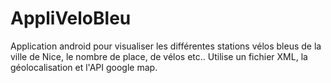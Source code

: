 # AppliVeloBleu
Application android pour visualiser les différentes stations vélos bleus de la ville de Nice, le nombre de place, de vélos etc.. Utilise un fichier XML, la géolocalisation et l'API google map.
